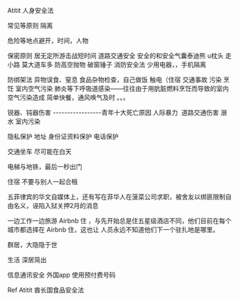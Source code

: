 Atitit 人身安全法


常见等原则
隔离

危险等地点避开，时间，人物

保密原则
居无定所游击战短时间
道路交通安全
安全的和安全气囊泰迪熊 u枕头
走小路 莫大道车多
防高空抛物
破窗锤子
消防安全法
少用电器，，手机隔离


防绑架法
异物误食、窒息
食品杂物检查，自己做饭
触电（住宿
交通事故
污染 烹饪 室内空气污染
肺炎等下呼吸道感染——往往由于用肮脏燃料烹饪而导致的室内空气污染造成
简单快餐，通风唤气及时 。。。

锐器、钝器伤害
-----------------青年十大死亡原因
人际暴力
 道路交通伤害  溺水  室内污染

隐私保护
地址
身份证资料保护
电话保护

交通坐车
尽可能在白天

电梯与地铁，最后一秒出门

住宿
不要与别人一起合租

五菲律宾的华文自媒体上，还有写在菲华人在菠菜公司求职，被舍友以绑匪限制自由名义，诬陷入狱关押2月的消息

一边工作一边旅游
Airbnb 住
，与先开始总是住五星级酒店不同，他们目前在每个城市都选择在 Airbnb 住，这也让 人员永远不知道他们下一个驻扎地是哪里。

群居，大隐隐于世

生活
深居简出

信息通讯安全
外国app
使用预付费号码

Ref
Atitit 酋长国食品安全法


